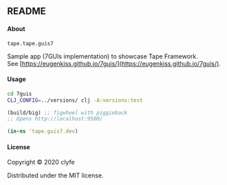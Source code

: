 ## README

#### About

`tape.tape.guis7`

Sample app (7GUIs implementation) to showcase Tape Framework.  
See [https://eugenkiss.github.io/7guis/](https://eugenkiss.github.io/7guis/).

#### Usage

```bash
cd 7guis
CLJ_CONFIG=../versions/ clj -A:versions:test
```

```clojure
(build/big) ;; figwheel with piggieback
;; Opens http://localhost:9500/
```

```clojure
(in-ns 'tape.guis7.dev)
```

#### License

Copyright © 2020 clyfe

Distributed under the MIT license.
